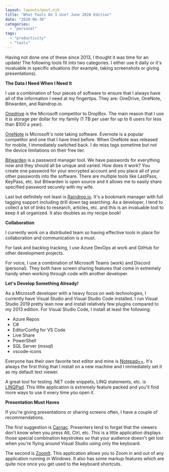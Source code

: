 ```yaml
---
layout: layouts/post.njk
title: "What Tools Do I Use? June 2020 Edition"
date: "2020-06-30"
categories: 
  - "personal"
tags: 
  - "productivity"
  - "tools"
---
```


Having not done one of these since 2013, I thought it was time for an update! The following tools fit into two categories. I either use it daily or it's invaluable in specific situations (for example, taking screenshots or giving presentations).

**The Data I Need When I Need It**

I use a combination of four pieces of software to ensure that I always have all of the information I need at my fingertips. They are: OneDrive, OneNote, Bitwarden, and Raindrop.io.

[Onedrive](https://www.onedrive.com "Microsoft OneDrive") is the Microsoft competitor to DropBox. The main reason that I use it is storage per dollar for my family (1 TB per user for up to 6 users for less than $100 a year).

[OneNote](https://www.onenote.com "Microsoft OneNote") is Microsoft's note taking software. Evernote is a popular competitor and one that I have tried before. When OneNote was released for mobile, I immediately switched back. I do miss tags sometime but not the device limitations on their free tier.

[Bitwarden](https://bitwarden.com/ "KeePass Password Manager") is a password manager tool. We have passwords for everything now and they should all be unique and varied. How does it work? You create one password for your encrypted account and you place all of your other passwords into the software. There are multiple tools like LastPass, KeyPass, etc. but Bitwarden is open source and it allows me to easily share specified password securely with my wife.

Last but definitely not least is [Raindrop.io](https://raindrop.io/). It's a bookmark manager with full tagging support including drill down tag searching. As a developer, I tend to collect a lot of links to research, articles, etc. and this is an invaluable tool to keep it all organized. It also doubles as my recipe book!

**Collaboration**

I currently work on a distributed team so having effective tools in place for collaboration and communication is a must.

For task and backlog tracking, I use Azure DevOps at work and GitHub for other development projects.

For voice, I use a combination of Microsoft Teams (work) and Discord (personal). They both have screen sharing features that come in extremely handy when working through code with another developer.

**Let's Develop Something Already!**

As a Microsoft developer with a heavy focus on web technologies, I currently have Visual Studio and Visual Studio Code installed. I run Visual Studio 2019 pretty lean now and install relatively few plugins compared to my 2013 edition. For Visual Studio Code, I install at least the following:

- Azure Repos
- C#
- EditorConfig for VS Code
- Live Share
- PowerShell
- SQL Server (mssql)
- vscode-icons

Everyone has their own favorite text editor and mine is [Notepad++](http://notepad-plus-plus.org/ "NotePad++"). It's always the first thing that I install on a new machine and I immediately set it as my default text viewer.

A great tool for testing .NET code snippets, LINQ statements, etc. is [LINQPad](http://www.linqpad.net/ "LINQPad"). This little application is extremely feature packed and you'll find more ways to use it every time you open it.

**Presentation Must Haves**

If you're giving presentations or sharing screens often, I have a couple of recommendations.

The first suggestion is [Carnac](http://carnackeys.com/ "Key Jedi"). Presenters tend to forget that the viewers don't know when you press Alt, Ctrl, etc. This is a little application displays those special combination keystrokes so that your audience doesn't get lost when you're flying around Visual Studio using only the keyboard.

The second is [ZoomIt](http://technet.microsoft.com/en-us/sysinternals/bb897434.aspx "ZoomIt"). This application allows you to Zoom in and out of any application running in Windows. It also has some markup features which are quite nice once you get used to the keyboard shortcuts.
